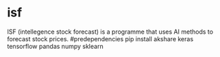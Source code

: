 # isf
ISF (intellegence stock forecast) is a programme that uses AI methods to forecast stock prices.
#predependencies
pip install akshare keras tensorflow pandas numpy sklearn
